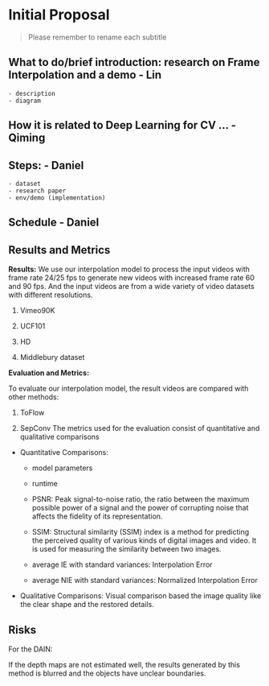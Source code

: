 # Initial Proposal

> Please remember to rename each subtitle 

## What to do/brief introduction: research on Frame Interpolation and a demo - Lin 
    - description
    - diagram  

## How it is related to Deep Learning for CV ...  - Qiming  

## Steps: - Daniel 
    - dataset 
    - research paper 
    - env/demo (implementation)  

## Schedule - Daniel

## Results and Metrics

**Results:**
We use our interpolation model to process the input videos with frame rate 24/25 fps to generate new videos with increased frame rate 60 and 90 fps. And the input videos are from a wide variety of video datasets with different resolutions.

1. Vimeo90K

2. UCF101

3. HD

4. Middlebury dataset

**Evaluation and Metrics:**

To evaluate our interpolation model, the result videos are compared with other methods:

1. ToFlow

2. SepConv
The metrics used for the evaluation consist of quantitative and qualitative comparisons

- Quantitative Comparisons:

  - model parameters

  - runtime

  - PSNR: Peak signal-to-noise ratio, the ratio between the maximum possible power of a signal and the power of corrupting noise that affects the fidelity of its representation.

  - SSIM: Structural similarity (SSIM) index is a method for predicting the perceived quality of various kinds of digital images and video. It is used for measuring the similarity between two images.

  - average IE with standard variances: Interpolation Error

  - average NIE with standard variances: Normalized Interpolation Error

- Qualitative Comparisons:
  Visual comparison based the image quality like the clear shape and the restored details.

## Risks  

For the DAIN:

If the depth maps are not estimated well, the results generated by this method is blurred and the objects have unclear boundaries.

